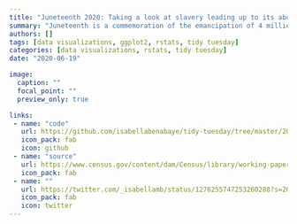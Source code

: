 ```yaml
---
title: "Juneteenth 2020: Taking a look at slavery leading up to its abolishment"
summary: "Juneteenth is a commemoration of the emancipation of 4 million enslaved African Americans & a celebration of freedom. It's an important moment in American history."
authors: []
tags: [data visualizations, ggplot2, rstats, tidy tuesday]
categories: [data visualizations, rstats, tidy tuesday]
date: "2020-06-19"

image:
  caption: ""
  focal_point: ""
  preview_only: true

links:
 - name: "code"
   url: https://github.com/isabellabenabaye/tidy-tuesday/tree/master/2020/25_american_slavery_juneteenth
   icon_pack: fab
   icon: github
 - name: "source"
   url: https://www.census.gov/content/dam/Census/library/working-papers/2002/demo/POP-twps0056.pdf
   icon_pack: fab
 - name: ""
   url: https://twitter.com/_isabellamb/status/1276255747253260288?s=20
   icon_pack: fab
   icon: twitter
---
```

 
